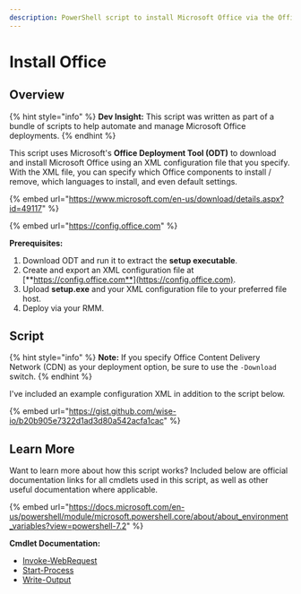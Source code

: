 ```yaml
---
description: PowerShell script to install Microsoft Office via the Office Deployment Tool.
---
```


# Install Office

## Overview

{% hint style="info" %}
**Dev Insight:** This script was written as part of a bundle of scripts to help automate and manage Microsoft Office deployments.
{% endhint %}

This script uses Microsoft's **Office Deployment Tool (ODT)** to download and install Microsoft Office using an XML configuration file that you specify. With the XML file, you can specify which Office components to install / remove, which languages to install, and even default settings.

{% embed url="https://www.microsoft.com/en-us/download/details.aspx?id=49117" %}

{% embed url="https://config.office.com" %}

**Prerequisites:**

1. Download ODT and run it to extract the **setup executable**.
2. Create and export an XML configuration file at [**https://config.office.com**](https://config.office.com).
3. Upload **setup.exe** and your XML configuration file to your preferred file host.
4. Deploy via your RMM.

## Script

{% hint style="info" %}
**Note:** If you specify Office Content Delivery Network (CDN) as your deployment option, be sure to use the `-Download` switch.
{% endhint %}

I've included an example configuration XML in addition to the script below.

{% embed url="https://gist.github.com/wise-io/b20b905e7322d1ad3d80a542acfa1cac" %}

## Learn More

Want to learn more about how this script works? Included below are official documentation links for all cmdlets used in this script, as well as other useful documentation where applicable.

{% embed url="https://docs.microsoft.com/en-us/powershell/module/microsoft.powershell.core/about/about_environment_variables?view=powershell-7.2" %}

**Cmdlet Documentation:**

* [Invoke-WebRequest](https://docs.microsoft.com/en-us/powershell/module/microsoft.powershell.utility/invoke-webrequest?view=powershell-7.2)
* [Start-Process](https://docs.microsoft.com/en-us/powershell/module/microsoft.powershell.management/start-process?view=powershell-7.2)
* [Write-Output](https://docs.microsoft.com/en-us/powershell/module/microsoft.powershell.utility/write-output?view=powershell-7.2)
